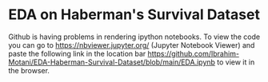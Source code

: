 # EDA on Haberman's Survival Dataset

Github is having problems in rendering ipython notebooks. To view the code you can go to  https://nbviewer.jupyter.org/ (Jupyter Notebook Viewer) and paste the following link in the location bar https://github.com/Ibrahim-Motani/EDA-Haberman-Survival-Dataset/blob/main/EDA.ipynb to view it in the browser.
